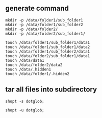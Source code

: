 ## generate command
``` shell
mkdir -p /data/folder1/sub_folder1
mkdir -p /data/folder1/sub_folder2
mkdir -p /data/folder2/
mkdir -p /data/folder2/sub_folder1/

touch /data/folder1/sub_folder1/data1
touch /data/folder1/sub_folder1/data2
touch /data/folder1/sub_folder2/data1
touch /data/folder2/sub_folder1/data1
touch /data/data1
touch /data/folder2/data2
touch /data/.hidden1
touch /data/folder1/.hidden2
```


## tar all files into subdirectory

``` shell
shopt -s dotglob;

shopt -u dotglob;
```